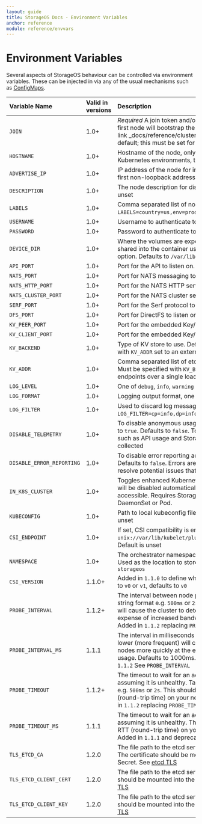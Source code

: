 ```yaml
---
layout: guide
title: StorageOS Docs - Environment Variables
anchor: reference
module: reference/envvars
---
```


# Environment Variables

Several aspects of StorageOS behaviour can be controlled via environment
variables. These can be injected in via any of the usual mechanisms such as
[ConfigMaps](https://kubernetes.io/docs/tasks/configure-pod-container/configure-pod-configmap/).

| Variable Name             | Valid in versions | Description                                                                                                                                                                                                                                                                                                   |
| :------------------       | :---------------- | :-------------------------------------------------------------------------------------------------------------------------------------------------------------------------------------------------------------------------------------------------------------------------------                              |
| `JOIN`                    | 1.0+              | *Required* A join token and/or list of cluster nodes to join.  The first node will bootstrap the cluster.  See [cluster discovery]({% link _docs/reference/clusterdiscovery.md %}).  There is no default; this must be set for multiple-node clusters                                                     |
| `HOSTNAME`                | 1.0+              | Hostname of the node, only if you wish to override it.  In Kubernetes environments, typically set to `spec.nodeName`                                                                                                                                                                                          |
| `ADVERTISE_IP`            | 1.0+              | IP address of the node for incoming connections.  Defaults to first non-loopback address                                                                                                                                                                                                                      |
| `DESCRIPTION`             | 1.0+              | The node description for display purposes only.  Default is unset                                                                                                                                                                                                                                             |
| `LABELS`                  | 1.0+              | Comma separated list of node labels.  e.g. `LABELS=country=us,env=prod`.  Default is unset                                                                                                                                                                                                                    |
| `USERNAME`                | 1.0+              | Username to authenticate to the API with.  Defaults to `storageos`                                                                                                                                                                                                                                            |
| `PASSWORD`                | 1.0+              | Password to authenticate to the API with.  Defaults to `storageos`                                                                                                                                                                                                                                            |
| `DEVICE_DIR`              | 1.0+              | Where the volumes are exported.  This directory must be shared into the container using the rshared volume mount option. Defaults to `/var/lib/storageos/volumes`                                                                                                                                             |
| `API_PORT`                | 1.0+              | Port for the API to listen on.  Defaults to `5705` ([IANA Registered](https://www.iana.org/assignments/service-names-port-numbers/service-names-port-numbers.xhtml?search=5705))                                                                                                                              |
| `NATS_PORT`               | 1.0+              | Port for NATS messaging to listen on.  Defaults to `5708`                                                                                                                                                                                                                                                     |
| `NATS_HTTP_PORT`          | 1.0+              | Port for the NATS HTTP server to listen on.  Defaults to `5709`                                                                                                                                                                                                                                               |
| `NATS_CLUSTER_PORT`       | 1.0+              | Port for the NATS cluster service to listen on. Defaults to `5710`                                                                                                                                                                                                                                            |
| `SERF_PORT`               | 1.0+              | Port for the Serf protocol to listen on.  Defaults to `5711`                                                                                                                                                                                                                                                  |
| `DFS_PORT`                | 1.0+              | Port for DirectFS to listen on.  Defaults to `5703`                                                                                                                                                                                                                                                           |
| `KV_PEER_PORT`            | 1.0+              | Port for the embedded Key/Value store. Defaults to `5707`                                                                                                                                                                                                                                                     |
| `KV_CLIENT_PORT`          | 1.0+              | Port for the embedded Key/Value store. Defaults to `5706`                                                                                                                                                                                                                                                     |
| `KV_BACKEND`              | 1.0+              | Type of KV store to use. Defaults to `embedded`. `etcd` is supported with `KV_ADDR` set to an external etcd instance                                                                                                                                                                                          |
| `KV_ADDR`                 | 1.0+              | Comma separated list of etcd targets, in the form ip[:port].  Must be specified with `KV_BACKEND=etcd`.  Prefer multiple direct endpoints over a single load-balanced endpoint                                                                                                                                |
| `LOG_LEVEL`               | 1.0+              | One of `debug`, `info`, `warning` or `error`.  Defaults to `info`                                                                                                                                                                                                                                             |
| `LOG_FORMAT`              | 1.0+              | Logging output format, one of `text` or `json`.  Defaults to `json`                                                                                                                                                                                                                                           |
| `LOG_FILTER`              | 1.0+              | Used to discard log messages based on category.  e.g. `LOG_FILTER=cp=info,dp=info,etcd=debug`.  Default is unset                                                                                                                                                                                              |
| `DISABLE_TELEMETRY`       | 1.0+              | To disable anonymous usage reporting across the cluster, set to `true`. Defaults to `false`. To help improve the product, data such as API usage and StorageOS configuration information is collected                                                                                                         |
| `DISABLE_ERROR_REPORTING` | 1.0+              | To disable error reporting across the cluster, set to `true`. Defaults to `false`. Errors are reported to help identify and resolve potential issues that may occur                                                                                                                                           |
| `IN_K8S_CLUSTER`          | 1.0+              | Toggles enhanced Kubernetes integration.  Defaults to `true` and will be disabled automatically if Kubernetes API is not accessible.  Requires StorageOS to be deployed as a DaemonSet or Pod.                                                                                                                |
| `KUBECONFIG`              | 1.0+              | Path to local kubeconfig file.  Not normally required.  Default is unset                                                                                                                                                                                                                                      |
| `CSI_ENDPOINT`            | 1.0+              | If set, CSI compatibility is enabled.  Typically set to `unix://var/lib/kubelet/plugins_registry/storageos/csi.sock`.  Default is unset                                                                                                                                                                       |
| `NAMESPACE`               | 1.0+              | The orchestrator namespace that StorageOS is running in.  Used as the location to store encryption keys in.  Defaults to `storageos`                                                                                                                                                                          |
| `CSI_VERSION`             | 1.1.0+            | Added in `1.1.0` to define what version of CSI to use. Can be set to `v0` or `v1`, defaults to `v0`                                                                                                                                                                                                           |
| `PROBE_INTERVAL`          | 1.1.2+            | The interval between node probes. Takes a time duration in string format e.g. `500ms` or `2s`. Setting this lower (more frequent) will cause the cluster to detect failed nodes more quickly at the expense of increased bandwidth usage.  Defaults to 1000ms. Added in `1.1.2` replacing `PROBE_INTERVAL_MS` |
| `PROBE_INTERVAL_MS`       | 1.1.1             | The interval in milliseconds between node probes. Setting this lower (more frequent) will cause the cluster to detect failed nodes more quickly at the expense of increased bandwidth usage.  Defaults to 1000ms. Added in `1.1.1` and deprecated in `1.1.2` See `PROBE_INTERVAL`                             |
| `PROBE_TIMEOUT`           | 1.1.2+            | The timeout to wait for an ack from a probed node before assuming it is unhealthy.  Takes a time duration in string format e.g. `500ms` or `2s`. This should be set to 99-percentile of RTT (round-trip time) on your network.  Defaults to 3000ms. Added in `1.1.2` replacing `PROBE_TIMEOUT_MS`             |
| `PROBE_TIMEOUT_MS`        | 1.1.1             | The timeout to wait for an ack from a probed node before assuming it is unhealthy.  This should be set to 99-percentile of RTT (round-trip time) on your network.  Defaults to 3000ms. Added in `1.1.1` and deprecated in `1.1.2` See `PROBE_TIMEOUT`                                                         |
| `TLS_ETCD_CA`             | 1.2.0             | The file path to the etcd server Certificate Authority certificate. The certificate should be mounted into the container using a Secret. See [etcd TLS](/docs/operations/external-etcd/etcd-tls)                                                                                                              |
| `TLS_ETCD_CLIENT_CERT`    | 1.2.0             | The file path to the etcd server client certificate. The certificate should be mounted into the container using a Secret. See [etcd TLS](/docs/operations/external-etcd/etcd-tls)                                                                                                                             |
| `TLS_ETCD_CLIENT_KEY`     | 1.2.0             | The file path to the etcd server client key. The certificate should be mounted into the container using a Secret. See [etcd TLS](/docs/operations/external-etcd/etcd-tls)                                                                                                                                     |


